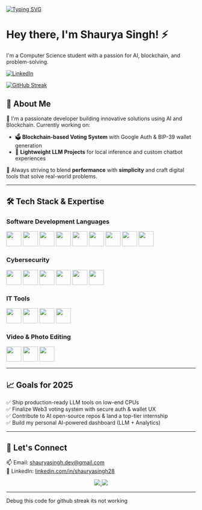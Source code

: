 [![Typing SVG](https://readme-typing-svg.herokuapp.com?font=Fira+Code&pause=1000&color=66CDAA&width=435&lines=Full-Stack+Developer;Backend+Engineer;Cloud+Computing+Learner;DevOps+Enthusiast)](https://git.io/typing-svg)


# Hey there, I'm Shaurya Singh! ⚡

I'm a Computer Science student with a passion for AI, blockchain, and problem-solving.

[![LinkedIn](https://img.shields.io/badge/LinkedIn-%230077B5.svg?&style=flat-square&logo=linkedin&logoColor=white)](https://www.linkedin.com/in/shauryasingh28)

[![GitHub Streak](https://streak-stats.demolab.com?user=shxuryaaz&theme=gotham&mode=weekly)](https://git.io/streak-stats)

## 🧠 About Me

🚀 I'm a passionate developer building innovative solutions using AI and Blockchain. Currently working on:
- 🗳️ **Blockchain-based Voting System** with Google Auth & BIP-39 wallet generation
- 🤖 **Lightweight LLM Projects** for local inference and custom chatbot experiences

🧩 Always striving to blend **performance** with **simplicity** and craft digital tools that solve real-world problems.

---

## 🛠 Tech Stack & Expertise  

### **Software Development Languages**

[<img src="https://upload.wikimedia.org/wikipedia/en/3/30/Java_programming_language_logo.svg" height="40">](https://www.java.com/)
[<img src="https://upload.wikimedia.org/wikipedia/commons/c/c3/Python-logo-notext.svg" height="40">](https://www.python.org/)
[<img src="https://upload.wikimedia.org/wikipedia/commons/1/18/ISO_C%2B%2B_Logo.svg" height="40">](https://www.cplusplus.com/)
[<img src="https://upload.wikimedia.org/wikipedia/commons/9/99/Unofficial_JavaScript_logo_2.svg" height="40">](https://developer.mozilla.org/en-US/docs/Web/JavaScript)
[<img src="https://upload.wikimedia.org/wikipedia/commons/4/4c/Typescript_logo_2020.svg" height="40">](https://www.typescriptlang.org/)
[<img src="https://upload.wikimedia.org/wikipedia/commons/6/61/HTML5_logo_and_wordmark.svg" height="40">](https://developer.mozilla.org/en-US/docs/Web/HTML)
[<img src="https://upload.wikimedia.org/wikipedia/commons/d/d5/CSS3_logo_and_wordmark.svg" height="40">](https://developer.mozilla.org/en-US/docs/Web/CSS)
[<img src="https://upload.wikimedia.org/wikipedia/commons/a/a7/React-icon.svg" height="40">](https://reactjs.org/)
[<img src="https://upload.wikimedia.org/wikipedia/commons/d/d9/Node.js_logo.svg" height="40">](https://nodejs.org/)

### **Cybersecurity**

[<img src="https://www.kali.org/images/kali-tools-icon-missing.svg" height="40">](https://www.kali.org/)
[<img src="https://www.wireshark.org/favicon.ico" height="40">](https://www.wireshark.org/)
[<img src="https://www.kali.org/tools/nmap/images/nmap-logo.svg" height="40">](https://nmap.org/)
[<img src="https://www.kali.org/tools/metasploit-framework/images/metasploit-framework-logo.svg" height="40">](https://www.metasploit.com/)
[<img src="https://www.kali.org/tools/john/images/john-logo.svg" height="40">](https://www.openwall.com/john/)
[<img src="https://www.kali.org/tools/hydra/images/hydra-logo.svg" height="40">](https://github.com/vanhauser-thc/thc-hydra)

### **IT Tools**

[<img src="https://upload.wikimedia.org/wikipedia/commons/0/08/Cisco_logo_blue_2016.svg" height="40">](https://www.cisco.com/)
[<img src="https://upload.wikimedia.org/wikipedia/commons/2/29/Netgear_logo_2014.svg" height="40">](https://www.netgear.com/)
[<img src="https://upload.wikimedia.org/wikipedia/commons/5/58/Hyper-V_Logo.png" height="40">](https://www.microsoft.com/en-us/cloud-platform/hyper-v)
[<img src="https://upload.wikimedia.org/wikipedia/commons/0/09/Vmware-by-broadcom.svg" height="40">](https://www.vmware.com/)

### **Video & Photo Editing**

[<img src="https://upload.wikimedia.org/wikipedia/commons/a/af/Adobe_Photoshop_CC_icon.svg" height="40">](https://www.adobe.com/products/photoshop.html)
[<img src="https://upload.wikimedia.org/wikipedia/commons/4/40/Adobe_Premiere_Pro_CC_icon.svg" height="40">](https://www.adobe.com/products/premiere.html)
[<img src="https://upload.wikimedia.org/wikipedia/commons/0/0c/Blender_logo_no_text.svg" height="40">](https://www.blender.org/)

---

## 📈 Goals for 2025  

✅ Ship production-ready LLM tools on low-end CPUs  
✅ Finalize Web3 voting system with secure auth & wallet UX  
✅ Contribute to AI open-source repos & land a top-tier internship  
✅ Build my personal AI-powered dashboard (LLM + Analytics)  

---

## 🤝 Let's Connect

📫 Email: [shauryasingh.dev@gmail.com](mailto:shauryasingh.dev@gmail.com)  
🔗 LinkedIn: [linkedin.com/in/shauryasingh28](http://www.linkedin.com/in/shauryasingh28)

<p align="center">
  <a href="https://www.linkedin.com/in/shauryasingh28/">
    <img src="https://img.shields.io/badge/LinkedIn-0A66C2?style=for-the-badge&logo=linkedin&logoColor=white" />
  </a>
  <a href="mailto:shauryasingh.dev@gmail.com">
    <img src="https://img.shields.io/badge/Email-D14836?style=for-the-badge&logo=gmail&logoColor=white" />
  </a>
</p>

---

Debug this code for github streak its not working
